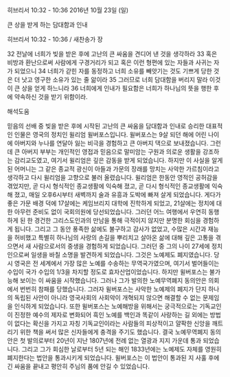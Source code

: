 히브리서 10:32 - 10:36 
2016년 10월 23일 (일)

큰 상을 받게 하는 담대함과 인내



히브리서 10:32 - 10:36 / 새찬송가  장


32 전날에 너희가 빚을 받은 후에 고난의 큰 싸움을 견디어 낸 것을 생각하라 33 혹은 비방과 환난으로써 사람에게 구경거리가 되고 혹은 이런 형편에 있는 자들과 사귀는 자가 되었으니 34 너희가 갇힌 자를 동정하고 너희 소유를 빼앗기는 것도 기쁘게 당한 것은 더 낫고 영구한 소유가 있는 줄 앎이라 35 그러므로 너희 담대함을 버리지 말라 이것이 큰 상을 얻게 하느니라 36 너희에게 인내가 필요함은 너희가 하나님의 뜻을 행한 후에 약속하신 것을 받기 위함이라.

해석도움





믿음의 선배 중 빚을 받은 후에 시작된 고난의 큰 싸움을 담대함과 인내로 승리한 대표적인 인물은 영국의 정치인 윌리엄 윌버포스입니다. 윌버포스는 9살 되던 해에 어린 나이에 아버지와 누나를 연달아 잃는 비극을 경험하고 큰 아버지 댁으로 보내졌습니다. 그런데 큰 아버지 부부는 개인적인 영접과 믿음으로 말미암는 구원과 의로운 생활을 강조하는 감리교도였고, 여기서 윌리엄은 깊은 감동을 받게 되었습니다. 하지만 이 사실을 알게 된 어머니는 그 같은 종교적 광신이 아들과 가문의 장래를 망치는 사악한 가르침이라고 생각하고 다시 윌리엄을 고향으로 불러 올렸습니다.
윌리엄은 한동안 영적인 공허감을 겪었지만, 곧 다시 형식적인 종교생활에 익숙해 졌고, 곧 다시 형식적인 종교생활에 익숙해 졌고, 매일 오후6시부터 새벽까지 술과 유흥과 도박에 빠져 살게 되었습니다. 게다가 좋은 가문 배경 덕에 17살에는 케임브리지 대학에 진학하게 되었고, 21살에는 정치에 대한 아무런 준비도 없이 국회의원에 당선되었습니다. 그러던 어느 여행에서 우연히 동행하게 된 한 경건한 그리스도인과의 만남을 통해 극적이지 않지만 분명한 회심을 경험하게 됩니다. 그리고 그 동안 풍족한 삶에도 불구하고 감사가 없었고, 수많은 시간과 재능을 허비했고 특별히 하나님의 사랑의 손길을 뿌리치고 살아온 삶에 대해 깊은 고통을 겪으면서 새 사람으로서의 중생을 경험하게 되었습니다. 그러던 중 그의 나이 27세에 정치인으로써 일생을 바칠 소명을 발견하게 되었습니다. 그것은 노예제도 폐지였습니다. 당시 영국은 전 세계에서 가장 많은 노예를 수송하는 무역국가였으며, 여기서 벌어들이는 수입이 국가 수입의 1/3을 차지할 정도로 효자산업이었습니다. 하지만 윌버포스는 불가능해 보이는 이 싸움을 시작했습니다. 그러나 그가 발의한 노예무역폐지 동의안은 의회에서 번번히 참패를 당했습니다. 그러자 윌버포스는 사악한 노예제의 폐지가 단지 하나의 독립된 사안이 아니라 영국사회의 사회악이 개혁되지 않으면 해결할 수 없는 문제임을 인식하게 되었습니다. 또한 윌버포스는 노예해방을 위해서는 궁극적으로는 기독교인이 진정한 예수의 제자로 변화되어 흑인 노예를 백인과 똑같이 사랑하는 길 외에는 방법이 없다는 확신을 가지고 자칭 기독교인이라는 사람들의 피상적이고 얄팍한 신앙을 깨트리기 위한 책을 써서 많은 신자들에게 충격을 주기도 했습니다. 결국 노예무역폐지 동의안은 첫 발의로부터 20년이 지난 1807년에 전례 없는 열광과 지지 가운데 통과 되었습니다.
그리고 그가 회심한 날로부터 5년 되는 해인 1833년에는 노예제도 자체를 영원히 폐지한다는 법안을 통과시키게 되었습니다. 윌버포스는 이 법안이 통과된 지 사훌 후에 긴 싸움을 끝내고 평안히 주님의 품에 안길 수 있었습니다.